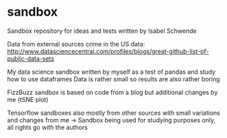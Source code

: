 # sandbox
Sandbox repository for ideas and tests
written by Isabel Schwende

Data from external sources
crime in the US data: http://www.datasciencecentral.com/profiles/blogs/great-github-list-of-public-data-sets

My data science sandbox written by myself as a test of pandas and study how to use dataframes
Data is rather small so results are also rather boring

FizzBuzz sandbox is based on code from a blog but additional changes by me (tSNE plot)

Tensorflow sandboxes also mostly from other sources with small variations and changes from me
-> Sandbox being used for studying purposes only, all rights go with the authors

